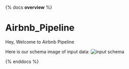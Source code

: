 {% docs __overview__ %}

# Airbnb_Pipeline

Hey, Welcome to Airbnb Pipeline

Here is our schema image of input data:
![input schema](assets/input_schema.png)

{% enddocs %}